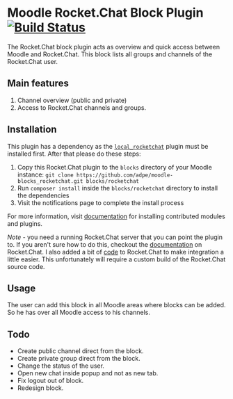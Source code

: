 # Moodle Rocket.Chat Block Plugin [![Build Status](https://travis-ci.org/adpe/moodle-block_rocketchat.svg?branch=master)](https://travis-ci.org/adpe/moodle-block_rocketchat)

The Rocket.Chat block plugin acts as overview and quick access between Moodle and Rocket.Chat. This block lists all groups and channels of the Rocket.Chat user.

## Main features
1. Channel overview (public and private)
2. Access to Rocket.Chat channels and groups.

## Installation
This plugin has a dependency as the [`local_rocketchat`](https://github.com/adpe/moodle-local_rocketchat) plugin must be installed first. After that please do these steps:
1. Copy this Rocket.Chat plugin to the `blocks` directory of your Moodle instance: `git clone https://github.com/adpe/moodle-blocks_rocketchat.git blocks/rocketchat`
2. Run `composer install` inside the `blocks/rocketchat` directory to install the dependencies
3. Visit the notifications page to complete the install process

For more information, visit [documentation](http://docs.moodle.org/en/Installing_contributed_modules_or_plugins) for installing contributed modules and plugins.

*Note* - you need a running Rocket.Chat server that you can point the plugin to. If you aren't sure how to do this, checkout the [documentation](https://rocket.chat/docs/installation/) on Rocket.Chat. I also added a bit of [code](https://github.com/getsmarter/rocketchat-api-rest) to Rocket.Chat to make integration a little easier. This unfortunately will require a custom build of the Rocket.Chat source code. 

## Usage
The user can add this block in all Moodle areas where blocks can be added. So he has over all Moodle access to his channels.

## Todo
- Create public channel direct from the block.
- Create private group direct from the block.
- Change the status of the user.
- Open new chat inside popup and not as new tab.
- Fix logout out of block.
- Redesign block.